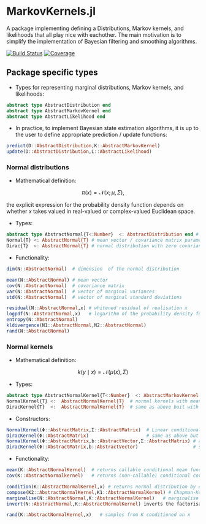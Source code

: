 # MarkovKernels.jl 

A package implementing defining a Distributions, Markov kernels, and likelihoods that all play nice with eachother. 
The main motivation is to simplify the implementation of Bayesian filtering and smoothing algorithms. 

[![Build Status](https://github.com/filtron/MarkovKernels.jl/actions/workflows/CI.yml/badge.svg?branch=main)](https://github.com/filtron/MarkovKernels.jl/actions/workflows/CI.yml?query=branch%3Amain)
[![Coverage](https://codecov.io/gh/filtron/MarkovKernels.jl/branch/main/graph/badge.svg)](https://codecov.io/gh/filtron/MarkovKernels.jl)

## Package specific types

* Types for representing marginal distributions, Markov kernels, and likelihoods:

```julia
abstract type AbstractDistribution end
abstract type AbstractMarkovKernel end
abstract type AbstractLikelihood end
```
* In practice, to implement Bayesian state estimation algorithms, it is up to the user to define appropriate prediction / update functions: 

```julia
predict(D::AbstractDistribution,K::AbstractMarkovKernel)
update(D::AbstractDistribution,L::AbstractLikelihood)
```




### Normal distributions 

* Mathematical definition: 

$$
\pi(x) = \mathcal{N}(x ; \mu  , \Sigma ),  
$$

the explicit expression for the probability density function  depends on whether $x$ takes valued in real-valued or complex-valued Euclidean space. 

* Types:

```julia
abstract type AbstractNormal{T<:Number}  <: AbstractDistribution end # normal distributions with realisations in real / complex Euclidean spaces  
Normal{T} <: AbstractNormal{T} # mean vector / covariance matrix parametrisation of normal distributions 
Dirac{T}  <: AbstractNormal{T} # normal distribution with zero covariance 
```

* Functionality: 

```julia
dim(N::AbstractNormal)  # dimension  of the normal distribution 

mean(N::AbstractNormal) # mean vector 
cov(N::AbstractNormal)  # covariance matrix 
var(N::AbstractNormal)  # vector of marginal variances 
std(N::AbstractNormal)  # vector of marginal standard deviations 

residual(N::AbstractNormal,x) # whitened residual of realisation x
logpdf(N::AbstractNormal,x)   # logarithm of the probability density function at x 
entropy(N::AbstractNormal)   
kldivergence(N1::AbstractNormal,N2::AbstractNormal) 
rand(N::AbstractNormal) 
```

### Normal kernels 

* Mathematical definition: 

$$
k(y\mid x) = \mathcal{N}( \mu(x), \Sigma  )
$$

* Types: 

```julia
abstract type AbstractNormalKernel{T<:Number}  <: AbstractMarkovKernel end # normal kernel over real / complex Euclidean spaces  
NormalKernel{T} <:  AbstractNormalKernel{T}  # normal kernels with mean function / homoscedastic covariance 
DiracKernel{T}  <:  AbstractNormalKernel{T}  # same as above buit with zero covariance 
```

* Constructors: 

```julia
NormalKernel(Φ::AbstractMatrix,Σ::AbstractMatrix)  # Linear conditional mean with slope Φ
DiracKernel(Φ::AbstractMatrix)                     # same as above but with zero covariance
NormalKernel(Φ::AbstractMatrix,b::AbstractVector,Σ::AbstractMatrix) # affine conditional me an with slope Φ and intercept b
DiracKernel(Φ::AbstractMatrix,b::AbstractVector)                    # same as above but with zero covariance 
```

* Functionality: 

```julia
mean(K::AbstractNormalKernel)  # returns callable conditional mean function 
cov(K::AbstractNormalkernel)   # returns (non-callable) conditional covariance matrix 

condition(K::AbstractNormalKernel,x) # returns normal distribution by evaluating the conditional argument of the kernel 
compose(K2::AbstractNormalKernel,K1::AbstractNormalKernel) # Chapman-Kolmogorov 
marginalise(N::AbstractNormal,K::AbstractNormalKernel)   # marginalise out the conditional argument in K w.r.t N
invert(N::AbstractNormal,K::AbstractNormalKernel) inverts the factorisation N(x)*K(y,x) such that Nout(y)*Kout(x,y) = N(x)*K(y,x)

rand(K::AbstractNormalKernel,x)   # samples from K conditioned on x 
```
